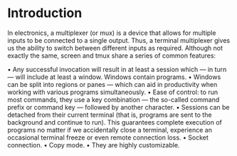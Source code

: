 # Introduction

In electronics, a multiplexer (or mux) is a device that allows for multiple inputs to be connected to a single output. Thus, a terminal multiplexer gives us the ability to switch between different inputs as required. Although not exactly the same, screen and tmux share a series of common features:

• Any successful invocation will result in at least a session which — in turn — will include at least a window. Windows contain programs.
• Windows can be split into regions or panes — which can aid in productivity when working with various programs simultaneously.
• Ease of control: to run most commands, they use a key combination — the so-called command
prefix or command key — followed by another character.
• Sessions can be detached from their current terminal (that is, programs are sent to the
background and continue to run). This guarantees complete execution of programs no matter if
we accidentally close a terminal, experience an occasional terminal freeze or even remote
connection loss.
• Socket connection.
• Copy mode.
• They are highly customizable.

